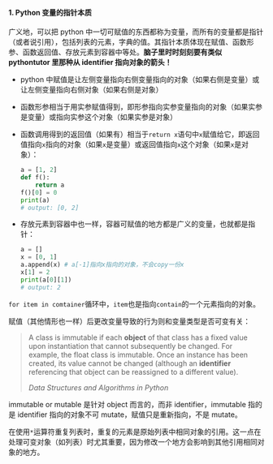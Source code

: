 #### 1. Python 变量的指针本质
广义地，可以把 python 中一切可赋值的东西都称为变量，而所有的变量都是指针（或者说引用），包括列表的元素，字典的值。其指针本质体现在赋值、函数形参、函数返回值、存放元素到容器中等处。**脑子里时时刻刻要有类似 pythontutor 里那种从 identifier 指向对象的箭头！**

- python 中赋值是让左侧变量指向右侧变量指向的对象（如果右侧是变量）或让左侧变量指向右侧对象（如果右侧是对象）

- 函数形参相当于用实参赋值得到，即形参指向实参变量指向的对象（如果实参是变量）或指向实参这个对象（如果实参是对象）

- 函数调用得到的返回值（如果有）相当于`return x`语句中`x`赋值给它，即返回值指向`x`指向的对象（如果`x`是变量）或返回值指向`x`这个对象（如果`x`是对象）：

  ```python
  a = [1, 2]
  def f():
      return a
  f()[0] = 0
  print(a)
  # output: [0, 2]
  ```

- 存放元素到容器中也一样，容器可赋值的地方都是广义的变量，也就都是指针：

  ```python
  a = []
  x = [0, 1]
  a.append(x) # a[-1]指向x指向的对象，不会copy一份x
  x[1] = 2
  print(a[0][1])
  # output: 2
  ```

`for item in comtainer`循环中，`item`也是指向`contain`的一个元素指向的对象。

赋值（其他情形也一样）后更改变量导致的行为则和变量类型是否可变有关：

> A class is immutable if each **object** of that class has a fixed value upon instantiation that cannot subsequently be changed. For example, the float class is immutable. Once an instance has been created, its value cannot be changed (although an **identifier** referencing that object can be reassigned to a different value).
>
> *Data Structures and Algorithms in Python*

immutable or mutable 是针对 object 而言的，而非 identifier，immutable 指的是 identifier 指向的对象不可 mutate，赋值只是重新指向，不是 mutate。

在使用`*`运算符重复列表时，重复的元素是原始列表中相同对象的引用。这一点在处理可变对象（如列表）时尤其重要，因为修改一个地方会影响到其他引用相同对象的地方。